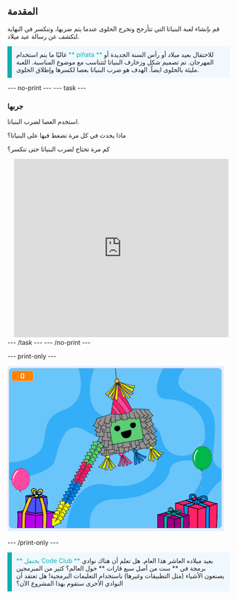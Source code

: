 ## المقدمة

قم بإنشاء لعبة البنياتا التي تتأرجح وتخرج الحلوى عندما يتم ضربها، وتنكسر في النهاية لتكشف عن رسالة عيد ميلاد.

<p style="border-left: solid; border-width:10px; border-color: #0faeb0; background-color: aliceblue; padding: 10px;">
غالبًا ما يتم استخدام <span style="color: #0faeb0">** piñata **</span> للاحتفال بعيد ميلاد أو رأس السنة الجديدة أو المهرجان. تم تصميم شكل وزخارف البنياتا لتتناسب مع موضوع المناسبة. اللعبة مليئة بالحلوى ايضاً. الهدف هو ضرب البنياتا بعصا لكسرها وإطلاق الحلوى.    
</p>

--- no-print --- --- task ---
### جربها
<div style="display: flex; flex-wrap: wrap">
<div style="flex-basis: 175px; flex-grow: 1">  
استخدم العصا لضرب البنياتا. 

ماذا يحدث في كل مرة تضغط فيها على البنياتا؟ 

كم مرة تحتاج لضرب البنياتا حتى تنكسر؟  
</div>
<div class="scratch-preview" style="margin-left: 15px;">
  <iframe allowtransparency="true" width="485" height="402" src="https://scratch.mit.edu/projects/embed/649873783/?autostart=false" frameborder="0"></iframe>
</div>
</div>
--- /task --- --- /no-print ---

--- print-only ---

![مشروع كامل.](images/showcase_static.png)

--- /print-only ---

<p style="border-left: solid; border-width:10px; border-color: #0faeb0; background-color: aliceblue; padding: 10px;">
<span style="color: #0faeb0">** يحتفل Code Club **</span> بعيد ميلاده العاشر هذا العام. هل تعلم أن هناك نوادي برمجة في ** ست من أصل سبع قارات ** حول العالم؟ كثير من المبرمجين يصنعون الأشياء (مثل التطبيقات وغيرها) باستخدام التعليمات البرمجية! هل تعتقد أن النوادي الأخرى ستقوم بهذا المشروع الآن؟   
</p>
